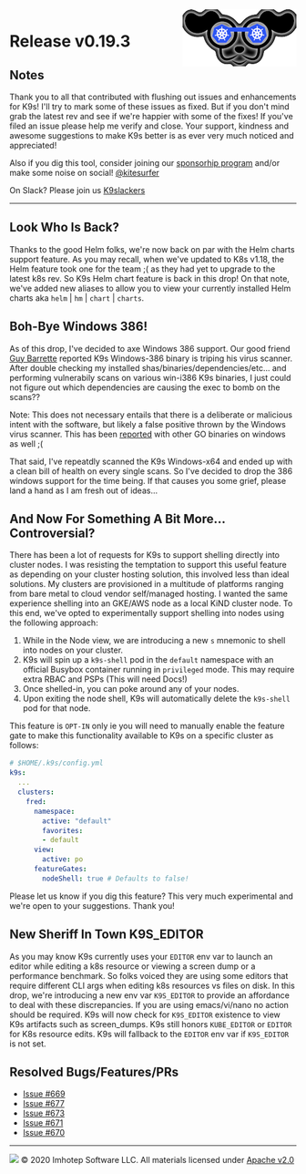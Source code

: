 <img src="https://raw.githubusercontent.com/derailed/k9s/master/assets/k9s_small.png" align="right" width="200" height="auto"/>

# Release v0.19.3

## Notes

Thank you to all that contributed with flushing out issues and enhancements for K9s! I'll try to mark some of these issues as fixed. But if you don't mind grab the latest rev and see if we're happier with some of the fixes! If you've filed an issue please help me verify and close. Your support, kindness and awesome suggestions to make K9s better is as ever very much noticed and appreciated!

Also if you dig this tool, consider joining our [sponsorhip program](https://github.com/sponsors/derailed) and/or make some noise on social! [@kitesurfer](https://twitter.com/kitesurfer)

On Slack? Please join us [K9slackers](https://join.slack.com/t/k9sers/shared_invite/enQtOTA5MDEyNzI5MTU0LWQ1ZGI3MzliYzZhZWEyNzYxYzA3NjE0YTk1YmFmNzViZjIyNzhkZGI0MmJjYzhlNjdlMGJhYzE2ZGU1NjkyNTM)

---

## Look Who Is Back?

Thanks to the good Helm folks, we're now back on par with the Helm charts support feature. As you may recall, when we've updated to K8s v1.18, the Helm feature took one for the team ;( as they had yet to upgrade to the latest k8s rev. So K9s Helm chart feature is back in this drop! On that note, we've added new aliases to allow you to view your currently installed Helm charts aka `helm` | `hm` | `chart` | `charts`.

## Boh-Bye Windows 386!

As of this drop, I've decided to axe Windows 386 support. Our good friend [Guy Barrette](https://github.com/guybarrette) reported K9s Windows-386 binary is triping his virus scanner. After double checking my installed shas/binaries/dependencies/etc... and performing vulnerabily scans on various win-i386 K9s binaries, I just could not figure out which dependencies are causing the exec to bomb on the scans??

Note: This does not necessary entails that there is a deliberate or malicious intent with the software, but likely a false positive thrown by the Windows virus scanner. This has been [reported](https://golang.org/doc/faq#virus) with other GO binaries on windows as well ;(

That said, I've repeatdly scanned the K9s Windows-x64 and ended up with a clean bill of health on every single scans. So I've decided to drop the 386 windows support for the time being. If that causes you some grief, please land a hand as I am fresh out of ideas...

## And Now For Something A Bit More... Controversial?

There has been a lot of requests for K9s to support shelling directly into cluster nodes. I was resisting the temptation to support this useful feature as depending on your cluster hosting solution, this involved less than ideal solutions. My clusters are provisioned in a multitude of platforms ranging from bare metal to cloud vendor self/managed hosting. I wanted the same experience shelling into an GKE/AWS node as a local KiND cluster node. To this end, we've opted to experimentally support shelling into nodes using the following approach:

1. While in the Node view, we are introducing a new `s` mnemonic to shell into nodes on your cluster.
2. K9s will spin up a `k9s-shell` pod in the `default` namespace with an official Busybox container running in `privileged` mode. This may require extra RBAC and PSPs (This will need Docs!)
3. Once shelled-in, you can poke around any of your nodes.
4. Upon exiting the node shell, K9s will automatically delete the `k9s-shell` pod for that node.

This feature is `OPT-IN` only ie you will need to manually enable the feature gate to make this functionality available to K9s on a specific cluster as follows:

```yaml
# $HOME/.k9s/config.yml
k9s:
  ...
  clusters:
    fred:
      namespace:
        active: "default"
        favorites:
        - default
      view:
        active: po
      featureGates:
        nodeShell: true # Defaults to false!
```

Please let us know if you dig this feature? This very much experimental and we're open to your suggestions. Thank you!

## New Sheriff In Town K9S_EDITOR

As you may know K9s currently uses your `EDITOR` env var to launch an editor while editing a k8s resource or viewing a screen dump or a performance benchmark. So folks voiced they are using some editors that require different CLI args when editing k8s resources vs files on disk. In this drop, we're introducing a new env var `K9S_EDITOR` to provide an affordance to deal with these discrepancies. If you are using emacs/vi/nano no action should be required. K9s will now check for `K9S_EDITOR` existence to view K9s artifacts such as screen_dumps. K9s still honors `KUBE_EDITOR` or `EDITOR` for K8s resource edits. K9s will fallback to the `EDITOR` env var if `K9S_EDITOR` is not set.

## Resolved Bugs/Features/PRs

* [Issue #669](https://github.com/derailed/k9s/issues/669)
* [Issue #677](https://github.com/derailed/k9s/issues/677)
* [Issue #673](https://github.com/derailed/k9s/issues/673)
* [Issue #671](https://github.com/derailed/k9s/issues/671)
* [Issue #670](https://github.com/derailed/k9s/issues/670)

---

<img src="https://raw.githubusercontent.com/derailed/k9s/master/assets/imhotep_logo.png" width="32" height="auto"/> © 2020 Imhotep Software LLC. All materials licensed under [Apache v2.0](http://www.apache.org/licenses/LICENSE-2.0)

